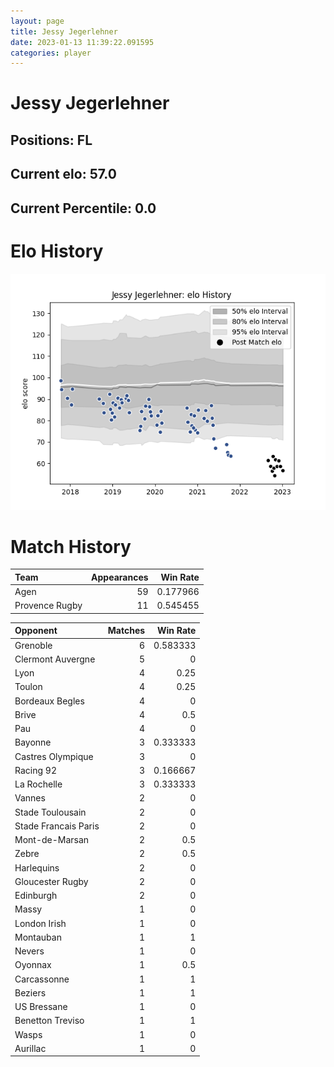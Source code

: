 ```yaml
---  
layout: page  
title: Jessy Jegerlehner  
date: 2023-01-13 11:39:22.091595  
categories: player  
---
```

# Jessy Jegerlehner

## Positions: FL

## Current elo: 57.0

## Current Percentile: 0.0

# Elo History


![elo history](history_JessyJegerlehner.png)
# Match History


| Team           |   Appearances |   Win Rate |
|:---------------|--------------:|-----------:|
| Agen           |            59 |   0.177966 |
| Provence Rugby |            11 |   0.545455 |

| Opponent             |   Matches |   Win Rate |
|:---------------------|----------:|-----------:|
| Grenoble             |         6 |   0.583333 |
| Clermont Auvergne    |         5 |   0        |
| Lyon                 |         4 |   0.25     |
| Toulon               |         4 |   0.25     |
| Bordeaux Begles      |         4 |   0        |
| Brive                |         4 |   0.5      |
| Pau                  |         4 |   0        |
| Bayonne              |         3 |   0.333333 |
| Castres Olympique    |         3 |   0        |
| Racing 92            |         3 |   0.166667 |
| La Rochelle          |         3 |   0.333333 |
| Vannes               |         2 |   0        |
| Stade Toulousain     |         2 |   0        |
| Stade Francais Paris |         2 |   0        |
| Mont-de-Marsan       |         2 |   0.5      |
| Zebre                |         2 |   0.5      |
| Harlequins           |         2 |   0        |
| Gloucester Rugby     |         2 |   0        |
| Edinburgh            |         2 |   0        |
| Massy                |         1 |   0        |
| London Irish         |         1 |   0        |
| Montauban            |         1 |   1        |
| Nevers               |         1 |   0        |
| Oyonnax              |         1 |   0.5      |
| Carcassonne          |         1 |   1        |
| Beziers              |         1 |   1        |
| US Bressane          |         1 |   0        |
| Benetton Treviso     |         1 |   1        |
| Wasps                |         1 |   0        |
| Aurillac             |         1 |   0        |